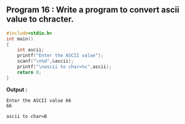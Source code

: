 ## Program 16 : Write a program  to convert ascii value to chracter.
```C
#include<stdio.h>
int main()
{
    int ascii;
    printf("Enter the ASCII value");
    scanf("\n%d",&ascii);
    printf("\nascii to char=%c",ascii);
    return 0;
}
```
**Output :**
```
Enter the ASCII value 66
66

ascii to char=B
        
